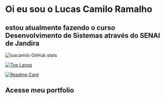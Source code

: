 # Oi eu sou o Lucas Camilo Ramalho 
## estou atualmente fazendo o curso **Desenvolvimento de Sistemas** através do SENAI de Jandira 

![luscamilo GitHub stats](https://github-readme-stats.vercel.app/api?username=luscamilo&show_icons=true&theme=dark)

[![Top Langs](https://github-readme-stats.vercel.app/api/top-langs/?username=luscamilo&theme=dark)](https://github.com/luscamilo/luscamilo)

 
[![Readme Card](https://github-readme-stats.vercel.app/api/pin/?username=luscamilo&repo=portfolio&theme=dark)](https://github.com/luscamilo/portfolio)

## Acesse meu portfolio

